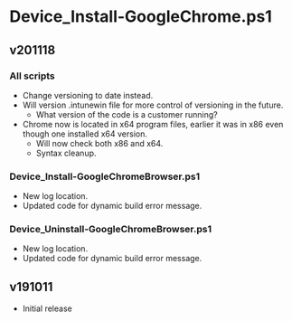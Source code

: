 # Device_Install-GoogleChrome.ps1

## v201118
### All scripts
* Change versioning to date instead.
* Will version .intunewin file for more control of versioning in the future.
	* What version of the code is a customer running?
* Chrome now is located in x64 program files, earlier it was in x86 even though one installed x64 version.
	* Will now check both x86 and x64.
	* Syntax cleanup.

### Device_Install-GoogleChromeBrowser.ps1
* New log location.
* Updated code for dynamic build error message.

### Device_Uninstall-GoogleChromeBrowser.ps1
* New log location.
* Updated code for dynamic build error message.


## v191011
* Initial release